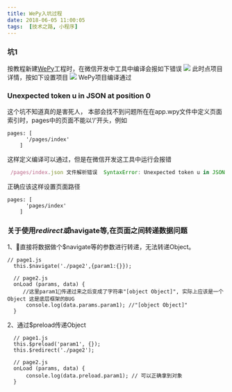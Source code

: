 ```yaml
---
title: WePy入坑过程
date: 2018-06-05 11:00:05
tags:  [技术之路, 小程序]
---
```

### 坑1

按教程新建[WePy][1]工程时，在微信开发中工具中编译会报如下错误
![](/uploads/WePy1.png)
此时点项目详情，按如下设置项目
![](/uploads/WePy2.png)
WePy项目编译通过

### Unexpected token u in JSON at position 0
这个坑不知道真的是害死人， 本部会找不到问题所在在app.wpy文件中定义页面索引时，pages中的页面不能以‘/’开头，例如
```
pages: [
      '/pages/index'
    ]
```
这样定义编译可以通过，但是在微信开发这工具中运行会报错
```javascript
 /pages/index.json 文件解析错误  SyntaxError: Unexpected token u in JSON at position 0
```
正确应该这样设置页面路径
```
pages: [
      'pages/index'
    ]
```
### 关于使用$redirect或$navigate等,在页面之间转递数据问题
1、直接将数据做个$navigate等的参数进行转递，无法转递Object。
```
// page1.js
  this.$navigate('./page2',{param1:{}});

  // page2.js
  onLoad (params, data) {
     //这里param1传递过来之后变成了字符串"[object Object]", 实际上应该是一个Object 这是底层框架的BUG
      console.log(data.params.param1); //"[object Object]"
  }
```
2、通过$preload传递Object
```
  // page1.js
  this.$preload('param1', {});
  this.$redirect('./page2');

  // page2.js
  onLoad (params, data) {
      console.log(data.preload.param1); // 可以正确拿到对象
  }
```

[1]:https://tencent.github.io/wepy/